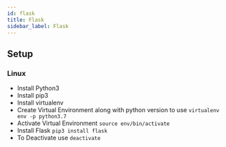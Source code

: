 ```yaml
---
id: flask
title: Flask
sidebar_label: Flask
---
```


## Setup

### Linux

- Install Python3
- Install pip3
- Install virtualenv
- Create Virtual Environment along with python version to use ```virtualenv env -p python3.7```
- Activate Virtual Environment ```source env/bin/activate```
- Install Flask ```pip3 install flask```
- To Deactivate use ```deactivate```
